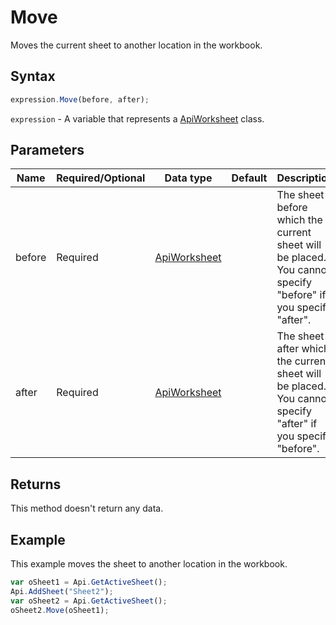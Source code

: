 # Move

Moves the current sheet to another location in the workbook.

## Syntax

```javascript
expression.Move(before, after);
```

`expression` - A variable that represents a [ApiWorksheet](../ApiWorksheet.md) class.

## Parameters

| **Name** | **Required/Optional** | **Data type** | **Default** | **Description** |
| ------------- | ------------- | ------------- | ------------- | ------------- |
| before | Required | [ApiWorksheet](../../ApiWorksheet/ApiWorksheet.md) |  | The sheet before which the current sheet will be placed. You cannot specify "before" if you specify "after". |
| after | Required | [ApiWorksheet](../../ApiWorksheet/ApiWorksheet.md) |  | The sheet after which the current sheet will be placed. You cannot specify "after" if you specify "before". |

## Returns

This method doesn't return any data.

## Example

This example moves the sheet to another location in the workbook.

```javascript editor-xlsx
var oSheet1 = Api.GetActiveSheet();
Api.AddSheet("Sheet2");
var oSheet2 = Api.GetActiveSheet();
oSheet2.Move(oSheet1);
```
